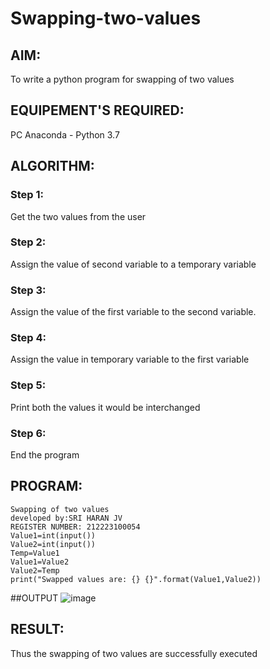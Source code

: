 # Swapping-two-values
## AIM:
To write a python program for swapping of two values
## EQUIPEMENT'S REQUIRED: 
PC
Anaconda - Python 3.7
## ALGORITHM: 
### Step 1:
Get the two values from the user
### Step 2: 
Assign the value of second variable to a temporary variable 
### Step 3: 
Assign the value of the first variable to the second variable.
### Step 4:  
Assign the value in temporary variable to the first variable
### Step 5: 
Print both the values it would be interchanged
### Step 6: 
End the program
## PROGRAM:
~~~
Swapping of two values
developed by:SRI HARAN JV 
REGISTER NUMBER: 212223100054
Value1=int(input())
Value2=int(input())
Temp=Value1
Value1=Value2
Value2=Temp
print("Swapped values are: {} {}".format(Value1,Value2))
~~~
##OUTPUT
![image](https://github.com/sriharan23000516/Swapping-two-values/assets/139841769/c0eadd19-5fce-4ddf-aa8a-8e77d922e33a)




## RESULT:
Thus the swapping of two values are successfully executed



